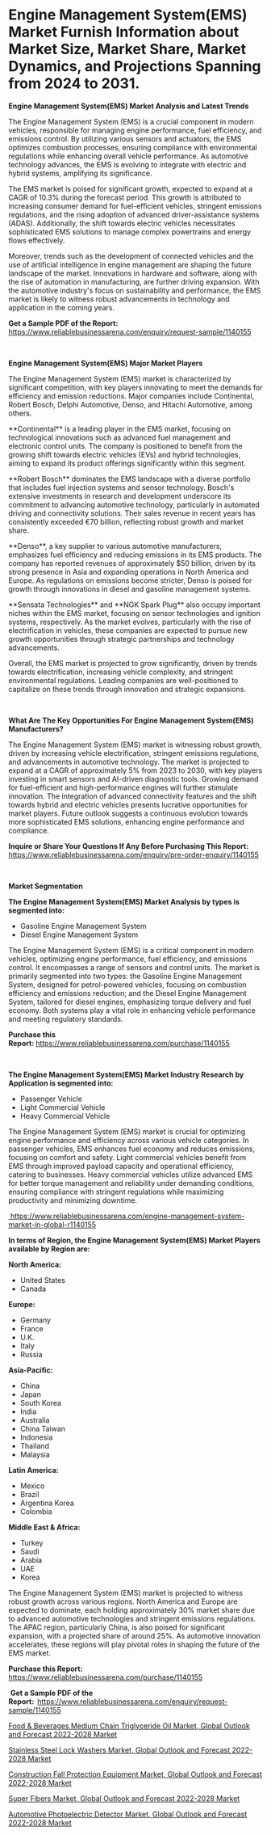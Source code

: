 <p><h1>Engine Management System(EMS) Market Furnish Information about Market Size, Market Share, Market Dynamics, and Projections Spanning from 2024 to 2031.</h1></p><p><strong>Engine Management System(EMS) Market Analysis and Latest Trends</strong></p>
<p><p>The Engine Management System (EMS) is a crucial component in modern vehicles, responsible for managing engine performance, fuel efficiency, and emissions control. By utilizing various sensors and actuators, the EMS optimizes combustion processes, ensuring compliance with environmental regulations while enhancing overall vehicle performance. As automotive technology advances, the EMS is evolving to integrate with electric and hybrid systems, amplifying its significance.</p><p>The EMS market is poised for significant growth, expected to expand at a CAGR of 10.3% during the forecast period. This growth is attributed to increasing consumer demand for fuel-efficient vehicles, stringent emissions regulations, and the rising adoption of advanced driver-assistance systems (ADAS). Additionally, the shift towards electric vehicles necessitates sophisticated EMS solutions to manage complex powertrains and energy flows effectively. </p><p>Moreover, trends such as the development of connected vehicles and the use of artificial intelligence in engine management are shaping the future landscape of the market. Innovations in hardware and software, along with the rise of automation in manufacturing, are further driving expansion. With the automotive industry's focus on sustainability and performance, the EMS market is likely to witness robust advancements in technology and application in the coming years.</p></p>
<p><strong>Get a Sample PDF of the Report:&nbsp;</strong> <a href="https://www.reliablebusinessarena.com/enquiry/request-sample/1140155?utm_campaign=1265&utm_medium=2&utm_source=Github&utm_content=ia&utm_term=14102024&utm_id=engine-management-systemems">https://www.reliablebusinessarena.com/enquiry/request-sample/1140155</a></p>
<p>&nbsp;</p>
<p><strong>Engine Management System(EMS) Major Market Players</strong></p>
<p><p>The Engine Management System (EMS) market is characterized by significant competition, with key players innovating to meet the demands for efficiency and emission reductions. Major companies include Continental, Robert Bosch, Delphi Automotive, Denso, and Hitachi Automotive, among others.</p><p>**Continental** is a leading player in the EMS market, focusing on technological innovations such as advanced fuel management and electronic control units. The company is positioned to benefit from the growing shift towards electric vehicles (EVs) and hybrid technologies, aiming to expand its product offerings significantly within this segment.</p><p>**Robert Bosch** dominates the EMS landscape with a diverse portfolio that includes fuel injection systems and sensor technology. Bosch's extensive investments in research and development underscore its commitment to advancing automotive technology, particularly in automated driving and connectivity solutions. Their sales revenue in recent years has consistently exceeded €70 billion, reflecting robust growth and market share.</p><p>**Denso**, a key supplier to various automotive manufacturers, emphasizes fuel efficiency and reducing emissions in its EMS products. The company has reported revenues of approximately $50 billion, driven by its strong presence in Asia and expanding operations in North America and Europe. As regulations on emissions become stricter, Denso is poised for growth through innovations in diesel and gasoline management systems.</p><p>**Sensata Technologies** and **NGK Spark Plug** also occupy important niches within the EMS market, focusing on sensor technologies and ignition systems, respectively. As the market evolves, particularly with the rise of electrification in vehicles, these companies are expected to pursue new growth opportunities through strategic partnerships and technology advancements.</p><p>Overall, the EMS market is projected to grow significantly, driven by trends towards electrification, increasing vehicle complexity, and stringent environmental regulations. Leading companies are well-positioned to capitalize on these trends through innovation and strategic expansions.</p></p>
<p>&nbsp;</p>
<p><strong>What Are The Key Opportunities For Engine Management System(EMS) Manufacturers?</strong></p>
<p><p>The Engine Management System (EMS) market is witnessing robust growth, driven by increasing vehicle electrification, stringent emissions regulations, and advancements in automotive technology. The market is projected to expand at a CAGR of approximately 5% from 2023 to 2030, with key players investing in smart sensors and AI-driven diagnostic tools. Growing demand for fuel-efficient and high-performance engines will further stimulate innovation. The integration of advanced connectivity features and the shift towards hybrid and electric vehicles presents lucrative opportunities for market players. Future outlook suggests a continuous evolution towards more sophisticated EMS solutions, enhancing engine performance and compliance.</p></p>
<p><strong>Inquire or Share Your Questions If Any Before Purchasing This Report:</strong> <a href="https://www.reliablebusinessarena.com/enquiry/pre-order-enquiry/1140155?utm_campaign=1265&utm_medium=2&utm_source=Github&utm_content=ia&utm_term=14102024&utm_id=engine-management-systemems">https://www.reliablebusinessarena.com/enquiry/pre-order-enquiry/1140155</a></p>
<p>&nbsp;</p>
<p><strong>Market Segmentation</strong></p>
<p><strong>The Engine Management System(EMS) Market Analysis by types is segmented into:</strong></p>
<p><ul><li>Gasoline Engine Management System</li><li>Diesel Engine Management System</li></ul></p>
<p><p>The Engine Management System (EMS) is a critical component in modern vehicles, optimizing engine performance, fuel efficiency, and emissions control. It encompasses a range of sensors and control units. The market is primarily segmented into two types: the Gasoline Engine Management System, designed for petrol-powered vehicles, focusing on combustion efficiency and emissions reduction; and the Diesel Engine Management System, tailored for diesel engines, emphasizing torque delivery and fuel economy. Both systems play a vital role in enhancing vehicle performance and meeting regulatory standards.</p></p>
<p><strong>Purchase this Report:&nbsp;</strong><a href="https://www.reliablebusinessarena.com/purchase/1140155?utm_campaign=1265&utm_medium=2&utm_source=Github&utm_content=ia&utm_term=14102024&utm_id=engine-management-systemems">https://www.reliablebusinessarena.com/purchase/1140155</a></p>
<p>&nbsp;</p>
<p><strong>The Engine Management System(EMS) Market Industry Research by Application is segmented into:</strong></p>
<p><ul><li>Passenger Vehicle</li><li>Light Commercial Vehicle</li><li>Heavy Commercial Vehicle</li></ul></p>
<p><p>The Engine Management System (EMS) market is crucial for optimizing engine performance and efficiency across various vehicle categories. In passenger vehicles, EMS enhances fuel economy and reduces emissions, focusing on comfort and safety. Light commercial vehicles benefit from EMS through improved payload capacity and operational efficiency, catering to businesses. Heavy commercial vehicles utilize advanced EMS for better torque management and reliability under demanding conditions, ensuring compliance with stringent regulations while maximizing productivity and minimizing downtime.</p></p>
<p><a href="https://www.reliablebusinessarena.com/engine-management-system-market-in-global-r1140155?utm_campaign=1265&utm_medium=2&utm_source=Github&utm_content=ia&utm_term=14102024&utm_id=engine-management-systemems">&nbsp;https://www.reliablebusinessarena.com/engine-management-system-market-in-global-r1140155</a></p>
<p><strong>In terms of Region, the Engine Management System(EMS) Market Players available by Region are:</strong></p>
<p>
    <p> <strong> North America: </strong>
        <ul>
            <li>United States</li>
            <li>Canada</li>
        </ul>
        </p> 
    <p> <strong> Europe: </strong>
        <ul>
            <li>Germany</li>
            <li>France</li>
            <li>U.K.</li>
            <li>Italy</li>
            <li>Russia</li>
        </ul>
        </p> 
    <p> <strong> Asia-Pacific: </strong>
        <ul>
            <li>China</li>
            <li>Japan</li>
            <li>South Korea</li>
            <li>India</li>
            <li>Australia</li>
            <li>China Taiwan</li>
            <li>Indonesia</li>
            <li>Thailand</li>
            <li>Malaysia</li>
        </ul>
        </p> 
    <p> <strong> Latin America: </strong>
        <ul>
            <li>Mexico</li>
            <li>Brazil</li>
            <li>Argentina Korea</li>
            <li>Colombia</li>
        </ul>
        </p> 
    <p> <strong> Middle East & Africa: </strong>
        <ul>
            <li>Turkey</li>
            <li>Saudi</li>
            <li>Arabia</li>
            <li>UAE</li>
            <li>Korea</li>
        </ul>
    </p>
    </p>
<p><p>The Engine Management System (EMS) market is projected to witness robust growth across various regions. North America and Europe are expected to dominate, each holding approximately 30% market share due to advanced automotive technologies and stringent emissions regulations. The APAC region, particularly China, is also poised for significant expansion, with a projected share of around 25%. As automotive innovation accelerates, these regions will play pivotal roles in shaping the future of the EMS market.</p></p>
<p><strong>Purchase this Report: </strong><a href="https://www.reliablebusinessarena.com/purchase/1140155?utm_campaign=1265&utm_medium=2&utm_source=Github&utm_content=ia&utm_term=14102024&utm_id=engine-management-systemems">https://www.reliablebusinessarena.com/purchase/1140155</a></p>
<p>&nbsp;<strong>Get a Sample PDF of the Report:&nbsp;&nbsp;</strong><a href="https://www.reliablebusinessarena.com/enquiry/request-sample/1140155?utm_campaign=1265&utm_medium=2&utm_source=Github&utm_content=ia&utm_term=14102024&utm_id=engine-management-systemems">https://www.reliablebusinessarena.com/enquiry/request-sample/1140155</a></p>
<p><strong></strong></p>
<p><p><a href="https://www.linkedin.com/pulse/global-food-beverages-medium-chain-triglyceride-oil-market-lz50f?utm_campaign=1265&utm_medium=2&utm_source=Github&utm_content=ia&utm_term=14102024&utm_id=engine-management-systemems">Food & Beverages Medium Chain Triglyceride Oil Market, Global Outlook and Forecast 2022-2028 Market</a></p><p><a href="https://www.linkedin.com/pulse/unlocking-growth-potential-strategic-analysis-stainless-steel-f02wf?utm_campaign=1265&utm_medium=2&utm_source=Github&utm_content=ia&utm_term=14102024&utm_id=engine-management-systemems">Stainless Steel Lock Washers Market, Global Outlook and Forecast 2022-2028 Market</a></p><p><a href="https://www.linkedin.com/pulse/global-construction-fall-protection-equipment-market-outlook-vgoce?utm_campaign=1265&utm_medium=2&utm_source=Github&utm_content=ia&utm_term=14102024&utm_id=engine-management-systemems">Construction Fall Protection Equipment Market, Global Outlook and Forecast 2022-2028 Market</a></p><p><a href="https://www.linkedin.com/pulse/super-fibers-market-global-outlook-forecast-2022-2028-refracting-t3j8f?utm_campaign=1265&utm_medium=2&utm_source=Github&utm_content=ia&utm_term=14102024&utm_id=engine-management-systemems">Super Fibers Market, Global Outlook and Forecast 2022-2028 Market</a></p><p><a href="https://www.linkedin.com/pulse/automotive-photoelectric-detector-market-global-outlook-forecast-pf7yf?utm_campaign=1265&utm_medium=2&utm_source=Github&utm_content=ia&utm_term=14102024&utm_id=engine-management-systemems">Automotive Photoelectric Detector Market, Global Outlook and Forecast 2022-2028 Market</a></p></p>